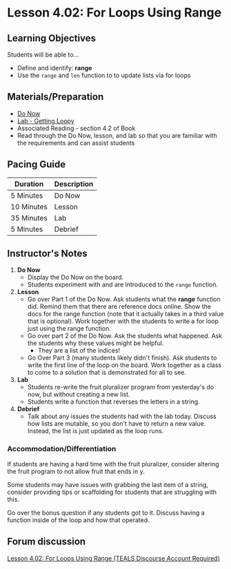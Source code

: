 # Lesson 4.02: For Loops Using Range

## Learning Objectives
Students will be able to... 
* Define and identify: **range**
* Use the `range` and `len` function to to update lists via for loops

## Materials/Preparation
* [Do Now]
* [Lab - Getting Loopy]
* Associated Reading - section 4.2 of Book
* Read through the Do Now, lesson, and lab so that you are familiar with the requirements and can assist students

## Pacing Guide
| **Duration**   | **Description** |
| ---------- | ----------- |
| 5 Minutes  | Do Now      |
| 10 Minutes | Lesson      |
| 35 Minutes | Lab         |
| 5 Minutes | Debrief     |

## Instructor's Notes

1. **Do Now**
    * Display the Do Now on the board.
    * Students experiment with and are introduced to the `range` function. 
2. **Lesson**
	* Go over Part 1 of the Do Now. Ask students what the **range** function did. Remind them that there are reference docs online. Show the docs for the range function (note that it actually takes in a third value that is optional). Work together with the students to write a for loop just using the range function. 
	* Go over part 2 of the Do Now. Ask the students what happened. Ask the students why these values might be helpful. 
	    * They are a list of the indices!
	* Go Over Part 3 (many students likely didn't finish). Ask students to write the first line of the loop on the board. Work together as a class to come to a solution that is demonstrated for all to see. 
3. **Lab**
	* Students re-write the fruit pluralizer program from yesterday's do now, but without creating a new list.
	* Students write a function that reverses the letters in a string.
4. **Debrief**
	* Talk about any issues the students had with the lab today. Discuss how lists are mutable, so you don't have to return a new value. Instead, the list is just updated as the loop runs. 

### Accommodation/Differentiation

If students are having a hard time with the fruit pluralizer, consider altering the fruit program to not allow fruit that ends in y.

Some students may have issues with grabbing the last item of a string, consider providing tips or scaffolding for students that are struggling with this. 

Go over the bonus question if any students got to it. Discuss having a function inside of the loop and how that operated. 


## Forum discussion
[Lesson 4.02: For Loops Using Range (TEALS Discourse Account Required)](https://forums.tealsk12.org/c/unit-4-looping/lesson-4-02-for-loops-nested-loops)

[Do Now]: do_now.md
[Lab - Getting Loopy]: lab.md
